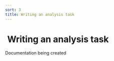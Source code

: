 ```yaml
---
sort: 3
title: Writing an analysis task
---
```


# <i class="fa-solid fa-code"></i>&nbsp;Writing an analysis task

Documentation being created
